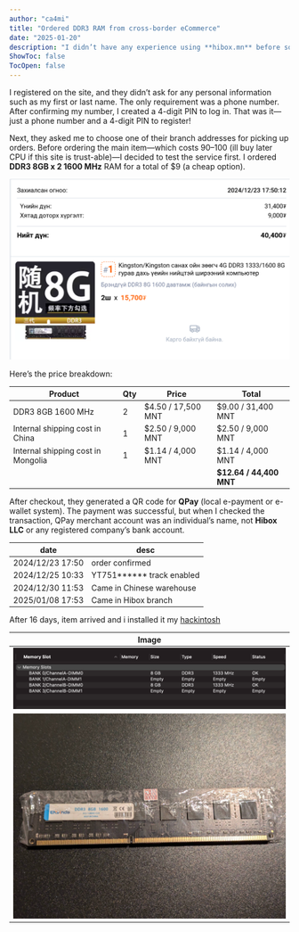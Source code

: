 ```yaml
---
author: "ca4mi"
title: "Ordered DDR3 RAM from cross-border eCommerce"
date: "2025-01-20"
description: "I didn’t have any experience using **hibox.mn** before so here is a journey how i ordered DDR3 RAMx2."
ShowToc: false
TocOpen: false
---
```


I registered on the site, and they didn’t ask for any personal information such as my first or last name. The only requirement was a phone number. After confirming my number, I created a 4-digit PIN to log in. That was it—just a phone number and a 4-digit PIN to register!

Next, they asked me to choose one of their branch addresses for picking up orders. Before ordering the main item—which costs $90–$100 (ill buy later CPU if this site is trust-able)—I decided to test the service first. I ordered **DDR3 8GB x 2 1600 MHz** RAM for a total of $9 (a cheap option).

![Order info of hibox.mn](images/order_info.png)

Here’s the price breakdown:

| Product                            | Qty | Price              | Total                   |
| ---------------------------------- | --- | ------------------ | ----------------------- |
| DDR3 8GB 1600 MHz                  | 2   | $4.50 / 17,500 MNT | $9.00 / 31,400 MNT      |
| Internal shipping cost in China    | 1   | $2.50 / 9,000 MNT  | $2.50 / 9,000 MNT       |
| Internal shipping cost in Mongolia | 1   | $1.14 / 4,000 MNT  | $1.14 / 4,000 MNT       |
|                                    |     |                    | **$12.64 / 44,400 MNT** | 

After checkout, they generated a QR code for **QPay** (local e-payment or e-wallet system). The payment was successful, but when I checked the transaction, QPay merchant account was an individual’s name, not **Hibox LLC** or any registered company’s bank account.

| date             | desc                        |
| ---------------- | --------------------------- |
| 2024/12/23 17:50 | order confirmed             |
| 2024/12/25 10:33 | YT751****** track enabled |
| 2024/12/30 11:53 | Came in Chinese warehouse   |
| 2025/01/08 17:53 | Came in Hibox branch        | 

After 16 days, item arrived and i installed it my [hackintosh](https://ca4mi.github.io/posts/2024-10-13-hackintosh-setup-apps/)

| Image                                           |
| ----------------------------------------------- |
| ![RAM spec on MacOS](images/ram_spec_macos.png) |
| ![Item](images/20250120_0029.jpg)               | 
